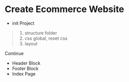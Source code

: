 # Create Ecommerce Website

- init Project

> 1. structure folder
> 2. css global, reset css
> 3. layout

Continue

- Header Block
- Footer Block
- Index Page

